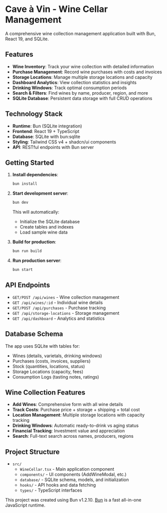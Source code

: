 # Cave à Vin - Wine Cellar Management

A comprehensive wine collection management application built with Bun, React 19, and SQLite.

## Features

- **Wine Inventory**: Track your wine collection with detailed information
- **Purchase Management**: Record wine purchases with costs and invoices
- **Storage Locations**: Manage multiple storage locations and capacity
- **Dashboard Analytics**: View collection statistics and insights
- **Drinking Windows**: Track optimal consumption periods
- **Search & Filters**: Find wines by name, producer, region, and more
- **SQLite Database**: Persistent data storage with full CRUD operations

## Technology Stack

- **Runtime**: Bun (SQLite integration)
- **Frontend**: React 19 + TypeScript
- **Database**: SQLite with bun:sqlite
- **Styling**: Tailwind CSS v4 + shadcn/ui components
- **API**: RESTful endpoints with Bun server

## Getting Started

1. **Install dependencies**:
   ```bash
   bun install
   ```

2. **Start development server**:
   ```bash
   bun dev
   ```
   This will automatically:
   - Initialize the SQLite database
   - Create tables and indexes
   - Load sample wine data

3. **Build for production**:
   ```bash
   bun run build
   ```

4. **Run production server**:
   ```bash
   bun start
   ```

## API Endpoints

- `GET/POST /api/wines` - Wine collection management
- `GET /api/wines/:id` - Individual wine details
- `GET/POST /api/purchases` - Purchase tracking
- `GET /api/storage-locations` - Storage management
- `GET /api/dashboard` - Analytics and statistics

## Database Schema

The app uses SQLite with tables for:
- Wines (details, varietals, drinking windows)
- Purchases (costs, invoices, suppliers)
- Stock (quantities, locations, status)
- Storage Locations (capacity, fees)
- Consumption Logs (tasting notes, ratings)

## Wine Collection Features

- **Add Wines**: Comprehensive form with all wine details
- **Track Costs**: Purchase price + storage + shipping = total cost
- **Location Management**: Multiple storage locations with capacity tracking
- **Drinking Windows**: Automatic ready-to-drink vs aging status
- **Financial Tracking**: Investment value and appreciation
- **Search**: Full-text search across names, producers, regions

## Project Structure

- `src/`
  - `WineCellar.tsx` - Main application component
  - `components/` - UI components (AddWineModal, etc.)
  - `database/` - SQLite schema, models, and initialization
  - `hooks/` - API hooks and data fetching
  - `types/` - TypeScript interfaces

This project was created using Bun v1.2.10. [Bun](https://bun.sh) is a fast all-in-one JavaScript runtime.
